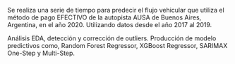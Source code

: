 Se realiza una serie de tiempo para predecir el flujo vehicular que utiliza el método de pago EFECTIVO de la autopista AUSA de Buenos Aires, Argentina, en el año 2020. Utilizando datos desde el año 2017 al 2019.

Análisis EDA, detección y corrección de outliers. Producción de modelo predictivos como, Random Forest Regressor, XGBoost Regressor, SARIMAX One-Step y Multi-Step.
